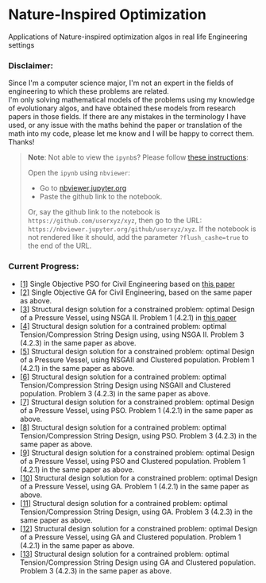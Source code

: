 # Nature-Inspired Optimization
Applications of Nature-inspired optimization algos in real life Engineering settings

### Disclaimer:
Since I'm a computer science major, I'm not an expert in the fields of engineering to which these problems are related.  
I'm only solving mathematical models of the problems using my knowledge of evolutionary algos, and have obtained these models from research papers in those fields. If there are any mistakes in the terminology I have used, or any issue with the maths behind the paper or translation of the math into my code, please let me know and I will be happy to correct them. Thanks!

> **Note**: Not able to view the `ipynb`s? Please follow [these instructions](https://github.com/iurisegtovich/PyTherm-applied-thermodynamics/issues/11#issue-184473171):  
>
> Open the `ipynb` using `nbviewer`:
> * Go to [nbviewer.jupyter.org](https://nbviewer.jupyter.org/)
> * Paste the github link to the notebook.
> 
> Or, say the github link to the notebook is `https://github.com/userxyz/xyz`, then go to the URL: `https://nbviewer.jupyter.org/github/userxyz/xyz`. If the notebook is not rendered like it should, add the parameter `?flush_cashe=true` to the end of the URL.

### Current Progress:
- [[1]](PSO-Concrete.ipynb) Single Objective PSO for Civil Engineering based on [this paper](http://www.ijimt.org/vol10/832-CM0015.pdf)
- [[2]](GA_Concrete.ipynb) Single Objective GA for Civil Engineering, based on the same paper as above.
- [[3]](structural_design_1_nsga2.ipynb) Structural design solution for a constrained problem: optimal Design of a Pressure Vessel, using NSGA II. Problem 1 (4.2.1) in [this paper](https://www.aimsciences.org/article/exportPdf?id=0b2c367b-f5d5-4214-9b55-fbde31e3b7ad)
- [[4]](structural_design_3_nsga2.ipynb) Structural design solution for a contrained problem: optimal Tension/Compression String Design using, using NSGA II. Problem 3 (4.2.3) in the same paper as above.
- [[5]](clustered_design_1.ipynb) Structural design solution for a constrained problem: optimal Design of a Pressure Vessel, using NSGAII and Clustered population. Problem 1 (4.2.1) in the same paper as above.
- [[6]](clustered_design_3.ipynb) Structural design solution for a contrained problem: optimal Tension/Compression String Design using NSGAII and Clustered population. Problem 3 (4.2.3) in the same paper as above.
- [[7]](struct_design_1_pso.ipynb) Structural design solution for a constrained problem: optimal Design of a Pressure Vessel, using PSO. Problem 1 (4.2.1) in the same paper as above.
- [[8]](struct_design_3_pso.ipynb) Structural design solution for a contrained problem: optimal Tension/Compression String Design, using PSO. Problem 3 (4.2.3) in the same paper as above.
- [[9]](clustered_design_1_pso.ipynb) Structural design solution for a constrained problem: optimal Design of a Pressure Vessel, using PSO and Clustered population. Problem 1 (4.2.1) in the same paper as above.
- [[10]](structural_design_1_ga.ipynb) Structural design solution for a constrained problem: optimal Design of a Pressure Vessel, using GA. Problem 1 (4.2.1) in the same paper as above.
- [[11]](structural_design_3_ga.ipynb) Structural design solution for a contrained problem: optimal Tension/Compression String Design, using GA. Problem 3 (4.2.3) in the same paper as above.
- [[12]](clustered_design_1_ga.ipynb) Structural design solution for a constrained problem: optimal Design of a Pressure Vessel, using GA and Clustered population. Problem 1 (4.2.1) in the same paper as above.
- [[13]](clustered_design_3_ga.ipynb) Structural design solution for a contrained problem: optimal Tension/Compression String Design using GA and Clustered population. Problem 3 (4.2.3) in the same paper as above.
